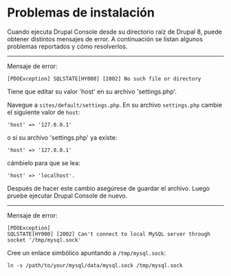 # Problemas de instalación

Cuando ejecuta Drupal Console desde su directorio raíz de Drupal 8, puede obtener distintos mensajes de error. A continuación se listan algunos problemas reportados y cómo resolverlos.

--- 

Mensaje de error:
```
[PDOException] SQLSTATE[HY000] [2002] No such file or directory
```
Tiene que editar su valor 'host' en su archivo 'settings.php'. 

Navegue a `sites/default/settings.php`. En su archivo `settings.php` cambie el siguiente valor de `host`:
```
'host' => '127.0.0.1'
```
o si su archivo 'settings.php' ya existe:
```
'host' => '127.0.0.1'
```
cámbielo para que se lea:
```
'host' => 'localhost'. 
```
Después de hacer este cambio asegúrese de guardar el archivo. Luego pruebe ejecutar Drupal Console de nuevo.

---

Mensaje de error:
```
[PDOException]
SQLSTATE[HY000] [2002] Can't connect to local MySQL server through socket '/tmp/mysql.sock'
```
Cree un enlace simbólico apuntando a `/tmp/mysql.sock`:
```
ln -s /path/to/your/mysql/data/mysql.sock /tmp/mysql.sock
```

